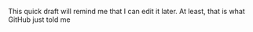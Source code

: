 This quick draft will remind me that I can edit it later. At least, that is what GitHub just told me
